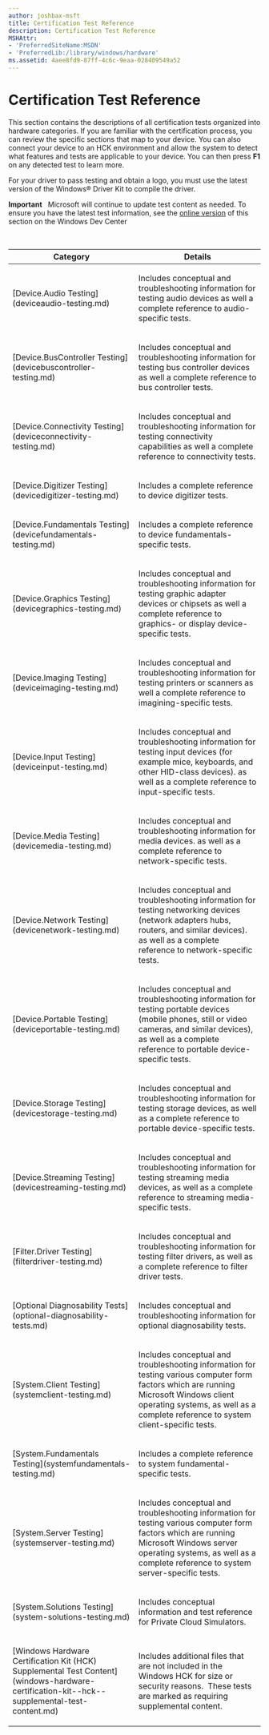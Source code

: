 ```yaml
---
author: joshbax-msft
title: Certification Test Reference
description: Certification Test Reference
MSHAttr:
- 'PreferredSiteName:MSDN'
- 'PreferredLib:/library/windows/hardware'
ms.assetid: 4aee8fd9-87ff-4c6c-9eaa-028409549a52
---
```


# Certification Test Reference


This section contains the descriptions of all certification tests organized into hardware categories. If you are familiar with the certification process, you can review the specific sections that map to your device. You can also connect your device to an HCK environment and allow the system to detect what features and tests are applicable to your device. You can then press **F1** on any detected test to learn more.

For your driver to pass testing and obtain a logo, you must use the latest version of the Windows® Driver Kit to compile the driver.

**Important**  
Microsoft will continue to update test content as needed. To ensure you have the latest test information, see the [online version](http://go.microsoft.com/fwlink/?LinkId=255241) of this section on the Windows Dev Center

 

<table>
<colgroup>
<col width="50%" />
<col width="50%" />
</colgroup>
<thead>
<tr class="header">
<th>Category</th>
<th>Details</th>
</tr>
</thead>
<tbody>
<tr class="odd">
<td><p>[Device.Audio Testing](deviceaudio-testing.md)</p></td>
<td><p>Includes conceptual and troubleshooting information for testing audio devices as well a complete reference to audio-specific tests.</p></td>
</tr>
<tr class="even">
<td><p>[Device.BusController Testing](devicebuscontroller-testing.md)</p></td>
<td><p>Includes conceptual and troubleshooting information for testing bus controller devices as well a complete reference to bus controller tests.</p></td>
</tr>
<tr class="odd">
<td><p>[Device.Connectivity Testing](deviceconnectivity-testing.md)</p></td>
<td><p>Includes conceptual and troubleshooting information for testing connectivity capabilities as well a complete reference to connectivity tests.</p></td>
</tr>
<tr class="even">
<td><p>[Device.Digitizer Testing](devicedigitizer-testing.md)</p></td>
<td><p>Includes a complete reference to device digitizer tests.</p></td>
</tr>
<tr class="odd">
<td><p>[Device.Fundamentals Testing](devicefundamentals-testing.md)</p></td>
<td><p>Includes a complete reference to device fundamentals-specific tests.</p></td>
</tr>
<tr class="even">
<td><p>[Device.Graphics Testing](devicegraphics-testing.md)</p></td>
<td><p>Includes conceptual and troubleshooting information for testing graphic adapter devices or chipsets as well a complete reference to graphics- or display device-specific tests.</p></td>
</tr>
<tr class="odd">
<td><p>[Device.Imaging Testing](deviceimaging-testing.md)</p></td>
<td><p>Includes conceptual and troubleshooting information for testing printers or scanners as well a complete reference to imagining-specific tests.</p></td>
</tr>
<tr class="even">
<td><p>[Device.Input Testing](deviceinput-testing.md)</p></td>
<td><p>Includes conceptual and troubleshooting information for testing input devices (for example mice, keyboards, and other HID-class devices). as well as a complete reference to input-specific tests.</p></td>
</tr>
<tr class="odd">
<td><p>[Device.Media Testing](devicemedia-testing.md)</p></td>
<td><p>Includes conceptual and troubleshooting information for media devices. as well as a complete reference to network-specific tests.</p></td>
</tr>
<tr class="even">
<td><p>[Device.Network Testing](devicenetwork-testing.md)</p></td>
<td><p>Includes conceptual and troubleshooting information for testing networking devices (network adapters hubs, routers, and similar devices). as well as a complete reference to network-specific tests.</p></td>
</tr>
<tr class="odd">
<td><p>[Device.Portable Testing](deviceportable-testing.md)</p></td>
<td><p>Includes conceptual and troubleshooting information for testing portable devices (mobile phones, still or video cameras, and similar devices), as well as a complete reference to portable device-specific tests.</p></td>
</tr>
<tr class="even">
<td><p>[Device.Storage Testing](devicestorage-testing.md)</p></td>
<td><p>Includes conceptual and troubleshooting information for testing storage devices, as well as a complete reference to portable device-specific tests.</p></td>
</tr>
<tr class="odd">
<td><p>[Device.Streaming Testing](devicestreaming-testing.md)</p></td>
<td><p>Includes conceptual and troubleshooting information for testing streaming media devices, as well as a complete reference to streaming media-specific tests.</p></td>
</tr>
<tr class="even">
<td><p>[Filter.Driver Testing](filterdriver-testing.md)</p></td>
<td><p>Includes conceptual and troubleshooting information for testing filter drivers, as well as a complete reference to filter driver tests.</p></td>
</tr>
<tr class="odd">
<td><p>[Optional Diagnosability Tests](optional-diagnosability-tests.md)</p></td>
<td><p>Includes conceptual and troubleshooting information for optional diagnosability tests.</p></td>
</tr>
<tr class="even">
<td><p>[System.Client Testing](systemclient-testing.md)</p></td>
<td><p>Includes conceptual and troubleshooting information for testing various computer form factors which are running Microsoft Windows client operating systems, as well as a complete reference to system client-specific tests.</p></td>
</tr>
<tr class="odd">
<td><p>[System.Fundamentals Testing](systemfundamentals-testing.md)</p></td>
<td><p>Includes a complete reference to system fundamental-specific tests.</p></td>
</tr>
<tr class="even">
<td><p>[System.Server Testing](systemserver-testing.md)</p></td>
<td><p>Includes conceptual and troubleshooting information for testing various computer form factors which are running Microsoft Windows server operating systems, as well as a complete reference to system server-specific tests.</p></td>
</tr>
<tr class="odd">
<td><p>[System.Solutions Testing](system-solutions-testing.md)</p></td>
<td><p>Includes conceptual information and test reference for Private Cloud Simulators.</p></td>
</tr>
<tr class="even">
<td><p>[Windows Hardware Certification Kit (HCK) Supplemental Test Content](windows-hardware-certification-kit--hck--supplemental-test-content.md)</p></td>
<td><p>Includes additional files that are not included in the Windows HCK for size or security reasons.  These tests are marked as requiring supplemental content. </p></td>
</tr>
</tbody>
</table>

 

 

 






